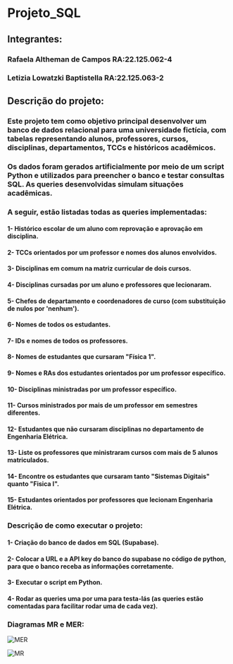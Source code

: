 # Projeto_SQL

## Integrantes:

### Rafaela Altheman de Campos RA:22.125.062-4
### Letizia Lowatzki Baptistella RA:22.125.063-2

## Descrição do projeto:

### Este projeto tem como objetivo principal desenvolver um banco de dados relacional para uma universidade fictícia, com tabelas representando alunos, professores, cursos, disciplinas, departamentos, TCCs e históricos acadêmicos.

### Os dados foram gerados artificialmente por meio de um script Python e utilizados para preencher o banco e testar consultas SQL. As queries desenvolvidas simulam situações acadêmicas.

### A seguir, estão listadas todas as queries implementadas:

#### 1- Histórico escolar de um aluno com reprovação e aprovação em disciplina. 

#### 2- TCCs orientados por um professor e nomes dos alunos envolvidos. 

#### 3- Disciplinas em comum na matriz curricular de dois cursos. 

#### 4- Disciplinas cursadas por um aluno e professores que lecionaram. 

#### 5- Chefes de departamento e coordenadores de curso (com substituição de nulos por 'nenhum'). 

#### 6- Nomes de todos os estudantes. 

#### 7- IDs e nomes de todos os professores. 

#### 8- Nomes de estudantes que cursaram "Física 1". 

#### 9- Nomes e RAs dos estudantes orientados por um professor específico.

#### 10- Disciplinas ministradas por um professor específico. 

#### 11- Cursos ministrados por mais de um professor em semestres diferentes. 

#### 12- Estudantes que não cursaram disciplinas no departamento de Engenharia Elétrica. 

#### 13- Liste os professores que ministraram cursos com mais de 5 alunos matriculados.

#### 14- Encontre os estudantes que cursaram tanto "Sistemas Digitais" quanto "Fisica I".

#### 15- Estudantes orientados por professores que lecionam Engenharia Elétrica. 

### Descrição de como executar o projeto:

#### 1- Criação do banco de dados em SQL (Supabase).

#### 2- Colocar a URL e a API key do banco do supabase no código de python, para que o banco receba as informações corretamente.

#### 3- Executar o script em Python.

#### 4- Rodar as queries uma por uma para testa-lás (as queries estão comentadas para facilitar rodar uma de cada vez).

### Diagramas MR e MER:
![MER](https://github.com/user-attachments/assets/3777d7a1-c82f-444e-98f2-3311db9923ea)

![MR](https://github.com/user-attachments/assets/9fee31a8-df45-4d79-a6c1-34a355b14f42)
